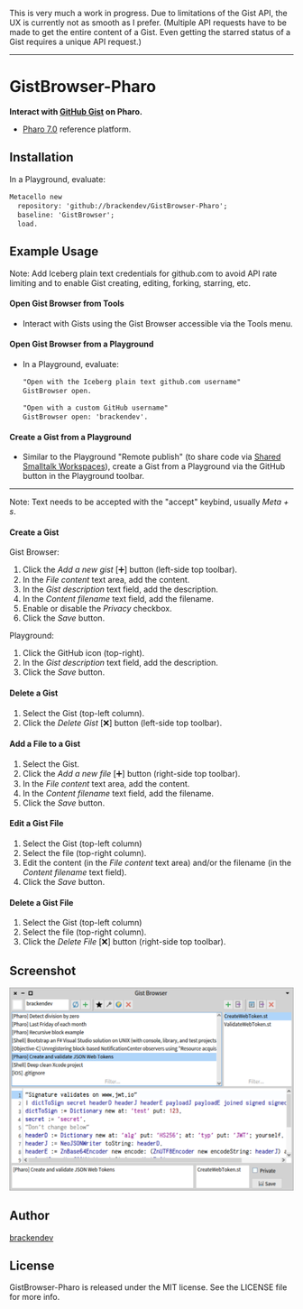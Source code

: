 
This is very much a work in progress. Due to limitations of the Gist API, the UX is currently not as smooth as I prefer. (Multiple API requests have to be made to get the entire content of a Gist. Even getting the starred status of a Gist requires a unique API request.)

- - -

GistBrowser-Pharo
=================

**Interact with [GitHub Gist](https://gist.github.com) on Pharo.**

* [Pharo 7.0](http://pharo.org/) reference platform.

## Installation

In a Playground, evaluate:

```smalltalk
Metacello new 
  repository: 'github://brackendev/GistBrowser-Pharo';
  baseline: 'GistBrowser';
  load.
```

## Example Usage

Note: Add Iceberg plain text credentials for github.com to avoid API rate limiting and to enable Gist creating, editing, forking, starring, etc.

#### Open Gist Browser from Tools

* Interact with Gists using the Gist Browser accessible via the Tools menu.

#### Open Gist Browser from a Playground

* In a Playground, evaluate:

    ```smalltalk
    "Open with the Iceberg plain text github.com username"
    GistBrowser open.
    ```
    
    ```smalltalk
    "Open with a custom GitHub username"
    GistBrowser open: 'brackendev'.
    ```

#### Create a Gist from a Playground

* Similar to the Playground "Remote publish" (to share code via [Shared Smalltalk Workspaces](http://ws.stfx.eu)), create a Gist from a Playground via the GitHub button in the Playground toolbar.

---

Note: Text needs to be accepted with the "accept" keybind, usually *Meta + s*.

#### Create a Gist

Gist Browser:

1. Click the _Add a new gist_ [➕] button (left-side top toolbar).
2. In the *File content* text area, add the content.
3. In the *Gist description* text field, add the description.
4. In the *Content filename* text field, add the filename.
5. Enable or disable the *Privacy* checkbox.
6. Click the *Save* button.

Playground:

1. Click the GitHub icon (top-right).
2. In the *Gist description* text field, add the description.
3. Click the *Save* button.

#### Delete a Gist

1. Select the Gist (top-left column).
2. Click the *Delete Gist* [❌] button (left-side top toolbar).

#### Add a File to a Gist

1. Select the Gist.
2. Click the _Add a new file_ [➕] button (right-side top toolbar).
3. In the *File content* text area, add the content.
4. In the *Content filename* text field, add the filename.
5. Click the *Save* button.

#### Edit a Gist File

1. Select the Gist (top-left column)
2. Select the file (top-right column).
3. Edit the content (in the *File content* text area) and/or the filename (in the *Content filename* text field).
4. Click the *Save* button.

#### Delete a Gist File

1. Select the Gist (top-left column)
2. Select the file (top-right column).
3. Click the *Delete File* [❌] button (right-side top toolbar).
    
## Screenshot

<img src="https://github.com/brackendev/GistBrowser-Pharo/raw/master/screenshot.png" alt="Screenshot" width="700"/>

## Author

[brackendev](https://www.github.com/brackendev)

## License

GistBrowser-Pharo is released under the MIT license. See the LICENSE file for more info.

